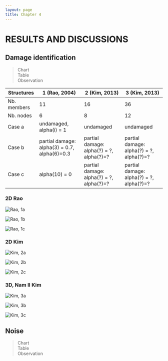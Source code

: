 ```yaml
---
layout: page
title: Chapter 4
---
```


#  RESULTS AND DISCUSSIONS #

## Damage identification

> Chart  
> Table  
> Observation  

| Structures | 1 (Rao, 2004)  | 2 (Kim, 2013)  |  3 (Kim, 2013)  |
| --------- | -------------- | -------------- | --------------- |
| Nb. members  | 11  | 16  | 36 |
| Nb. nodes  | 6  | 8 |  12 |
| Case a | undamaged, alpha(i) = 1 | undamaged | undamaged |
| Case b | partial damage: alpha(3) = 0.7, alpha(6)=0.3 | partial damage: alpha(?) = ?, alpha(?)=? | partial damage: alpha(?) = ?, alpha(?)=?  | 
| Case c | alpha(10) = 0 | partial damage: alpha(?) = ?, alpha(?)=?  | partial damage: alpha(?) = ?, alpha(?)=?  |

### 2D Rao

![Rao, 1a](http://vireax.github.io/vibration/fig201403/prediction1a.png)

![Rao, 1b](http://vireax.github.io/vibration/fig201403/prediction1b.png)

![Rao, 1c](http://vireax.github.io/vibration/fig201403/prediction1c.png)

### 2D Kim

![Kim, 2a](http://vireax.github.io/vibration/fig201403/prediction2a.png)

![Kim, 2b](http://vireax.github.io/vibration/fig201403/prediction2b.png)

![Kim, 2c](http://vireax.github.io/vibration/fig201403/prediction2c.png)

### 3D, Nam Il Kim

![Kim, 3a](http://vireax.github.io/vibration/fig201403/prediction3a.png)

![Kim, 3b](http://vireax.github.io/vibration/fig201403/prediction3b.png)

![Kim, 3c](http://vireax.github.io/vibration/fig201403/prediction3c.png)

## Noise

> Chart  
> Table  
> Observation  
